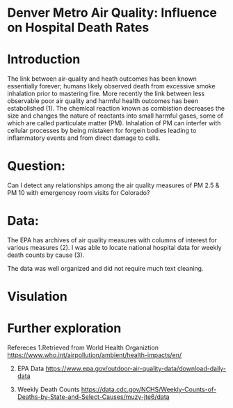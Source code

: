 # Denver Metro Air Quality: Influence on Hospital Death Rates
# Introduction

The link between air-quality and heath outcomes has been known essentially forever; humans likely observed death from excessive smoke inhalation prior to mastering fire. More recently the link between less observable poor air quality and harmful health outcomes has been estabolished (1). The chemical reaction known as combistion decreases the size and changes the nature of reactants into small harmful gases, some of which are called particulate matter (PM). Inhalation of PM can interfer with cellular processes by being mistaken for forgein bodies leading to inflammatory events and from direct damage to cells.

# Question:
Can I detect any relationships among the air quality measures of PM 2.5 & PM 10 with emergencey room visits for Colorado?

# Data:
The EPA has archives of air quality measures with columns of interest for various measures (2).
I was able to locate national hospital data for weekly death counts by cause (3).

The data was well organized and did not require much text cleaning. 

# Visulation



# Further exploration


Refereces
1.Retrieved from World Health Organiztion 
https://www.who.int/airpollution/ambient/health-impacts/en/

2. EPA Data
https://www.epa.gov/outdoor-air-quality-data/download-daily-data

3. Weekly Death Counts
https://data.cdc.gov/NCHS/Weekly-Counts-of-Deaths-by-State-and-Select-Causes/muzy-jte6/data 
